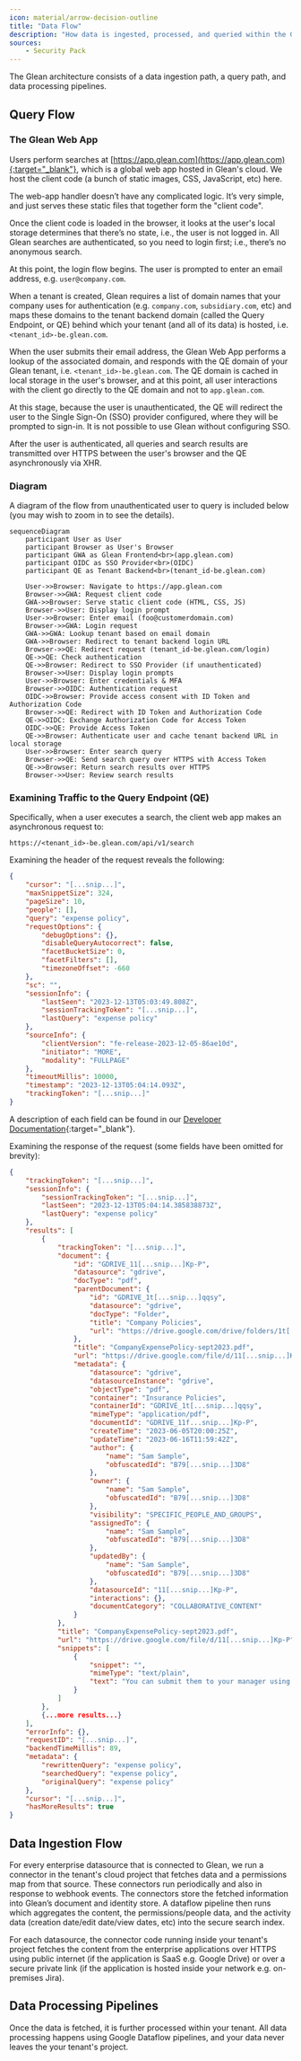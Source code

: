 ```yaml
---
icon: material/arrow-decision-outline
title: "Data Flow"
description: "How data is ingested, processed, and queried within the Glean platform."
sources:
    - Security Pack
---
```


The Glean architecture consists of a data ingestion path, a query path, and data processing pipelines.

## Query Flow

### The Glean Web App
Users perform searches at [https://app.glean.com](https://app.glean.com){:target="_blank"}, which is a global web app hosted in Glean's cloud. We host the client code (a bunch of static images, CSS, JavaScript, etc) here. 

The web-app handler doesn’t have any complicated logic. It’s very simple, and just serves these static files that together form the "client code".

Once the client code is loaded in the browser, it looks at the user's local storage determines that there’s no state, i.e., the user is not logged in. All Glean searches are authenticated, so you need to login first; i.e., there’s no anonymous search.

At this point, the login flow begins. The user is prompted to enter an email address, e.g. `user@company.com`.

When a tenant is created, Glean requires a list of domain names that your company uses for authentication (e.g. `company.com`, `subsidiary.com`, etc) and maps these domains to the tenant backend domain (called the Query Endpoint, or QE) behind which your tenant (and all of its data) is hosted, i.e. `<tenant_id>-be.glean.com`.

When the user submits their email address, the Glean Web App performs a lookup of the associated domain, and responds with the QE domain of your Glean tenant, i.e. `<tenant_id>-be.glean.com`. The QE domain is cached in local storage in the user's browser, and at this point, all user interactions with the client go directly to the QE domain and not to `app.glean.com`.

At this stage, because the user is unauthenticated, the QE will redirect the user to the Single Sign-On (SSO) provider configured, where they will be prompted to sign-in. It is not possible to use Glean without configuring SSO.

After the user is authenticated, all queries and search results are transmitted over HTTPS between the user's browser and the QE asynchronously via XHR.

### Diagram

A diagram of the flow from unauthenticated user to query is included below (you may wish to zoom in to see the details).

```mermaid
sequenceDiagram
    participant User as User
    participant Browser as User's Browser
    participant GWA as Glean Frontend<br>(app.glean.com)
    participant OIDC as SSO Provider<br>(OIDC)
    participant QE as Tenant Backend<br>(tenant_id-be.glean.com)

    User->>Browser: Navigate to https://app.glean.com
    Browser->>GWA: Request client code
    GWA->>Browser: Serve static client code (HTML, CSS, JS)
    Browser->>User: Display login prompt
    User->>Browser: Enter email (foo@customerdomain.com)
    Browser->>GWA: Login request
    GWA->>GWA: Lookup tenant based on email domain
    GWA->>Browser: Redirect to tenant backend login URL
    Browser->>QE: Redirect request (tenant_id-be.glean.com/login)
    QE->>QE: Check authentication
    QE->>Browser: Redirect to SSO Provider (if unauthenticated)
    Browser->>User: Display login prompts
    User->>Browser: Enter credentials & MFA
    Browser->>OIDC: Authentication request
    OIDC->>Browser: Provide access consent with ID Token and Authorization Code
    Browser->>QE: Redirect with ID Token and Authorization Code
    QE->>OIDC: Exchange Authorization Code for Access Token
    OIDC->>QE: Provide Access Token
    QE->>Browser: Authenticate user and cache tenant backend URL in local storage
    User->>Browser: Enter search query
    Browser->>QE: Send search query over HTTPS with Access Token
    QE->>Browser: Return search results over HTTPS
    Browser->>User: Review search results
```

### Examining Traffic to the Query Endpoint (QE)
Specifically, when a user executes a search, the client web app makes an asynchronous request to:

```
https://<tenant_id>-be.glean.com/api/v1/search
```

Examining the header of the request reveals the following:

```json
{
    "cursor": "[...snip...]",
    "maxSnippetSize": 324,
    "pageSize": 10,
    "people": [],
    "query": "expense policy",
    "requestOptions": {
        "debugOptions": {},
        "disableQueryAutocorrect": false,
        "facetBucketSize": 0,
        "facetFilters": [],
        "timezoneOffset": -660
    },
    "sc": "",
    "sessionInfo": {
        "lastSeen": "2023-12-13T05:03:49.808Z",
        "sessionTrackingToken": "[...snip...]",
        "lastQuery": "expense policy"
    },
    "sourceInfo": {
        "clientVersion": "fe-release-2023-12-05-86ae10d",
        "initiator": "MORE",
        "modality": "FULLPAGE"
    },
    "timeoutMillis": 10000,
    "timestamp": "2023-12-13T05:04:14.093Z",
    "trackingToken": "[...snip...]"
}
```

A description of each field can be found in our [Developer Documentation](https://developers.glean.com/client/operation/search/){:target="_blank"}.

Examining the response of the request (some fields have been omitted for brevity):
```json
{
    "trackingToken": "[...snip...]",
    "sessionInfo": {
        "sessionTrackingToken": "[...snip...]",
        "lastSeen": "2023-12-13T05:04:14.385838873Z",
        "lastQuery": "expense policy"
    },
    "results": [
        {
            "trackingToken": "[...snip...]",
            "document": {
                "id": "GDRIVE_11[...snip...]Kp-P",
                "datasource": "gdrive",
                "docType": "pdf",
                "parentDocument": {
                    "id": "GDRIVE_1t[...snip...]qqsy",
                    "datasource": "gdrive",
                    "docType": "Folder",
                    "title": "Company Policies",
                    "url": "https://drive.google.com/drive/folders/1t[...snip...]qqsy"
                },
                "title": "CompanyExpensePolicy-sept2023.pdf",
                "url": "https://drive.google.com/file/d/11[...snip...]Kp-P",
                "metadata": {
                    "datasource": "gdrive",
                    "datasourceInstance": "gdrive",
                    "objectType": "pdf",
                    "container": "Insurance Policies",
                    "containerId": "GDRIVE_1t[...snip...]qqsy",
                    "mimeType": "application/pdf",
                    "documentId": "GDRIVE_11f...snip...]Kp-P",
                    "createTime": "2023-06-05T20:00:25Z",
                    "updateTime": "2023-06-16T11:59:42Z",
                    "author": {
                        "name": "Sam Sample",
                        "obfuscatedId": "B79[...snip...]3D8"
                    },
                    "owner": {
                        "name": "Sam Sample",
                        "obfuscatedId": "B79[...snip...]3D8"
                    },
                    "visibility": "SPECIFIC_PEOPLE_AND_GROUPS",
                    "assignedTo": {
                        "name": "Sam Sample",
                        "obfuscatedId": "B79[...snip...]3D8"
                    },
                    "updatedBy": {
                        "name": "Sam Sample",
                        "obfuscatedId": "B79[...snip...]3D8"
                    },
                    "datasourceId": "11[...snip...]Kp-P",
                    "interactions": {},
                    "documentCategory": "COLLABORATIVE_CONTENT"
                }
            },
            "title": "CompanyExpensePolicy-sept2023.pdf",
            "url": "https://drive.google.com/file/d/11[...snip...]Kp-P",
            "snippets": [
                {
                    "snippet": "",
                    "mimeType": "text/plain",
                    "text": "You can submit them to your manager using the current expense reporting method (current method here) within three months after the date of each expense. If your manager approves your expenses, you will receive your reimbursement within two pay periods on your regular paycheck."
                }
            ]
        },
        {...more results...}
    ],
    "errorInfo": {},
    "requestID": "[...snip...]",
    "backendTimeMillis": 89,
    "metadata": {
        "rewrittenQuery": "expense policy",
        "searchedQuery": "expense policy",
        "originalQuery": "expense policy"
    },
    "cursor": "[...snip...]",
    "hasMoreResults": true
}
```

## Data Ingestion Flow

For every enterprise datasource that is connected to Glean, we run a connector in the tenant's cloud project that fetches data and a permissions map from that source. These connectors run periodically and also in response to webhook events. The connectors store the fetched information into Glean’s document and identity store. A dataflow pipeline then runs which aggregates the content, the permissions/people data, and the activity data (creation date/edit date/view dates, etc) into the secure search index.

For each datasource, the connector code running inside your tenant's project fetches the content from the enterprise applications over HTTPS using public internet (if the application is SaaS e.g. Google Drive) or over a secure private link (if the application is hosted inside your network e.g. on-premises Jira).


## Data Processing Pipelines

Once the data is fetched, it is further processed within your tenant. All data processing happens using Google Dataflow pipelines, and your data never leaves the your tenant's project.
